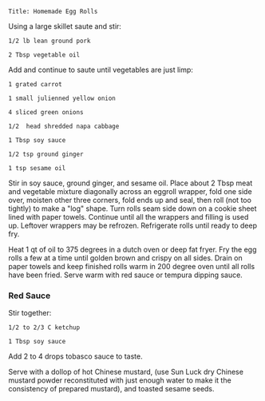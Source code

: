 ~~~ recipe-info
Title: Homemade Egg Rolls
~~~

Using a large skillet saute and stir:

~~~ recipe-ingredients
1/2 lb lean ground pork

2 Tbsp vegetable oil
~~~

Add and continue to saute until vegetables are just limp:

~~~ recipe-ingredients
1 grated carrot

1 small julienned yellow onion

4 sliced green onions

1/2  head shredded napa cabbage

1 Tbsp soy sauce

1/2 tsp ground ginger

1 tsp sesame oil
~~~

Stir in soy sauce, ground ginger, and sesame oil. Place about 2 Tbsp meat and vegetable mixture
diagonally across an eggroll wrapper, fold one side over, moisten other three corners, fold ends up
and seal, then roll (not too tightly) to make a "log" shape. Turn rolls seam side down on a cookie
sheet lined with paper towels. Continue until all the wrappers and filling is used up. Leftover
wrappers may be refrozen. Refrigerate rolls until ready to deep fry.

Heat 1 qt of oil to 375 degrees in a dutch oven or deep fat fryer. Fry the egg rolls a few at a time
until golden brown and crispy on all sides. Drain on paper towels and keep finished rolls warm in
200 degree oven until all rolls have been fried. Serve warm with red sauce or tempura dipping sauce.


### Red Sauce

Stir together:

~~~ recipe-ingredients
1/2 to 2/3 C ketchup

1 Tbsp soy sauce
~~~

Add 2 to 4 drops tobasco sauce to taste.

Serve with a dollop of hot Chinese mustard, (use Sun Luck dry Chinese mustard powder reconstituted
with just enough water to make it the consistency of prepared mustard), and toasted sesame seeds.
